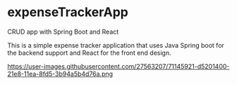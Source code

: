 # expenseTrackerApp
CRUD app with Spring Boot and React

This is a simple expense tracker application that uses Java Spring boot for the backend support and React for the front end design.

https://user-images.githubusercontent.com/27563207/71145921-d5201400-21e8-11ea-8fd5-3b94a5b4d76a.png
